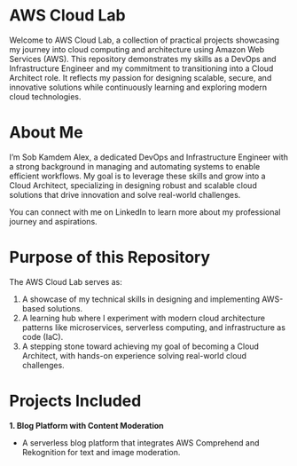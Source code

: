 # AWS Cloud Lab
Welcome to AWS Cloud Lab, a collection of practical projects showcasing my journey into cloud computing and architecture using Amazon Web Services (AWS). This repository demonstrates my skills as a DevOps and Infrastructure Engineer and my commitment to transitioning into a Cloud Architect role. It reflects my passion for designing scalable, secure, and innovative solutions while continuously learning and exploring modern cloud technologies.

# About Me
I’m Sob Kamdem Alex, a dedicated DevOps and Infrastructure Engineer with a strong background in managing and automating systems to enable efficient workflows. My goal is to leverage these skills and grow into a Cloud Architect, specializing in designing robust and scalable cloud solutions that drive innovation and solve real-world challenges.

You can connect with me on LinkedIn to learn more about my professional journey and aspirations.

# Purpose of this Repository
The AWS Cloud Lab serves as:
1. A showcase of my technical skills in designing and implementing AWS-based solutions.
2. A learning hub where I experiment with modern cloud architecture patterns like microservices, serverless computing, and infrastructure as code (IaC).
3. A stepping stone toward achieving my goal of becoming a Cloud Architect, with hands-on experience solving real-world cloud challenges.

# Projects Included
**1.  Blog Platform with Content Moderation**
- A serverless blog platform that integrates AWS Comprehend and Rekognition for text and image moderation.
